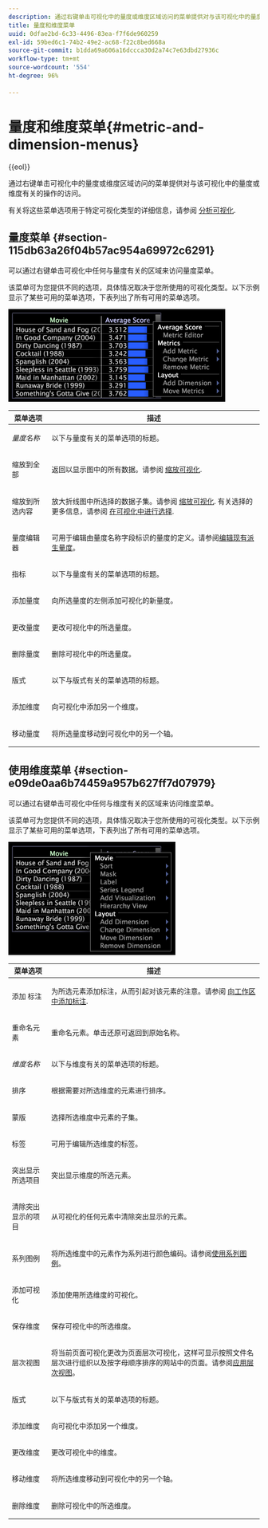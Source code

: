 ```yaml
---
description: 通过右键单击可视化中的量度或维度区域访问的菜单提供对与该可视化中的量度或维度有关的操作的访问。
title: 量度和维度菜单
uuid: 0dfae2bd-6c33-4496-83ea-f7f6de960259
exl-id: 59bed6c1-74b2-49e2-ac68-f22c8bed668a
source-git-commit: b1dda69a606a16dccca30d2a74c7e63dbd27936c
workflow-type: tm+mt
source-wordcount: '554'
ht-degree: 96%

---
```


# 量度和维度菜单{#metric-and-dimension-menus}

{{eol}}

通过右键单击可视化中的量度或维度区域访问的菜单提供对与该可视化中的量度或维度有关的操作的访问。

有关将这些菜单选项用于特定可视化类型的详细信息，请参阅 [分析可视化](../../../home/c-get-started/c-analysis-vis/c-analysis-vis.md).

## 量度菜单 {#section-115db63a26f04b57ac954a69972c6291}

可以通过右键单击可视化中任何与量度有关的区域来访问量度菜单。

该菜单可为您提供不同的选项，具体情况取决于您所使用的可视化类型。以下示例显示了某些可用的菜单选项，下表列出了所有可用的菜单选项。

![](assets/mnu_Metric.png)

<table id="table_81EFAC2D754843DD98C2DDF81A35A2B4"> 
 <thead> 
  <tr> 
   <th colname="col1" class="entry"> 菜单选项 </th> 
   <th colname="col2" class="entry"> 描述 </th> 
  </tr> 
 </thead>
 <tbody> 
  <tr> 
   <td colname="col1"> <i>量度名称</i> </td> 
   <td colname="col2"> <p>以下与量度有关的菜单选项的标题。 </p> </td> 
  </tr> 
  <tr> 
   <td colname="col1"> <p>缩放到全部 </p> </td> 
   <td colname="col2"> <p>返回以显示图中的所有数据。请参阅 <a href="../../../home/c-get-started/c-vis/c-zoom-vis.md#concept-7e33670bb5344f78a316f1a84cc20530"> 缩放可视化</a>. </p> </td> 
  </tr> 
  <tr> 
   <td colname="col1"> <p>缩放到所选内容 </p> </td> 
   <td colname="col2"> <p>放大折线图中所选择的数据子集。请参阅 <a href="../../../home/c-get-started/c-vis/c-zoom-vis.md#concept-7e33670bb5344f78a316f1a84cc20530"> 缩放可视化</a>. 有关选择的更多信息，请参阅 <a href="../../../home/c-get-started/c-vis/c-sel-vis/c-sel-vis.md#concept-012870ec22c7476e9afbf3b8b2515746"> 在可视化中进行选择</a>. </p> </td> 
  </tr> 
  <tr> 
   <td colname="col1"> <p>量度编辑器 </p> </td> 
   <td colname="col2"> <p>可用于编辑由量度名称字段标识的量度的定义。请参阅<a href="../../../home/c-get-started/c-admin-intrf/c-prof-mgr/c-drvd-mtrcs.md#section-db6d924cf4e14bcc8d57cfe1059fc797">编辑现有派生量度</a>。 </p> </td> 
  </tr> 
  <tr> 
   <td colname="col1"> <p>指标 </p> </td> 
   <td colname="col2"> <p>以下与量度有关的菜单选项的标题。 </p> </td> 
  </tr> 
  <tr> 
   <td colname="col1"> <p>添加量度 </p> </td> 
   <td colname="col2"> <p>向所选量度的左侧添加可视化的新量度。 </p> </td> 
  </tr> 
  <tr> 
   <td colname="col1"> <p>更改量度 </p> </td> 
   <td colname="col2"> <p>更改可视化中的所选量度。 </p> </td> 
  </tr> 
  <tr> 
   <td colname="col1"> <p>删除量度 </p> </td> 
   <td colname="col2"> <p>删除可视化中的所选量度。 </p> </td> 
  </tr> 
  <tr> 
   <td colname="col1"> <p>版式 </p> </td> 
   <td colname="col2"> <p>以下与版式有关的菜单选项的标题。 </p> </td> 
  </tr> 
  <tr> 
   <td colname="col1"> <p>添加维度 </p> </td> 
   <td colname="col2"> <p>向可视化中添加另一个维度。 </p> </td> 
  </tr> 
  <tr> 
   <td colname="col1"> <p>移动量度 </p> </td> 
   <td colname="col2"> <p>将所选量度移动到可视化中的另一个轴。 </p> </td> 
  </tr> 
 </tbody> 
</table>

## 使用维度菜单 {#section-e09de0aa6b74459a957b627ff7d07979}

可以通过右键单击可视化中任何与维度有关的区域来访问维度菜单。

该菜单可为您提供不同的选项，具体情况取决于您所使用的可视化类型。以下示例显示了某些可用的菜单选项，下表列出了所有可用的菜单选项。

![](assets/mnu_Dimension.png)

<table id="table_D8BB675B710B48A783B1C9EB206033E9"> 
 <thead> 
  <tr> 
   <th colname="col1" class="entry"> 菜单选项 </th> 
   <th colname="col2" class="entry"> 描述 </th> 
  </tr> 
 </thead>
 <tbody> 
  <tr> 
   <td colname="col1"> <p>添加 标注 </p> </td> 
   <td colname="col2"> <p>为所选元素添加标注，从而引起对该元素的注意。请参阅 <a href="../../../home/c-get-started/c-vis/c-call-wkspc.md#concept-212b09e763044d938987b4a9c658adc0"> 向工作区中添加标注</a>. </p> </td> 
  </tr> 
  <tr> 
   <td colname="col1"> <p>重命名元素 </p> </td> 
   <td colname="col2"> <p>重命名元素。单击<span class="uicontrol">还原</span>可返回到原始名称。 </p> </td> 
  </tr> 
  <tr> 
   <td colname="col1"> <p><i>维度名称</i> </p> </td> 
   <td colname="col2"> <p>以下与维度有关的菜单选项的标题。 </p> </td> 
  </tr> 
  <tr> 
   <td colname="col1"> <p>排序 </p> </td> 
   <td colname="col2"> <p>根据需要对所选维度的元素进行排序。 </p> </td> 
  </tr> 
  <tr> 
   <td colname="col1"> <p>蒙版 </p> </td> 
   <td colname="col2"> <p>选择所选维度中元素的子集。 </p> </td> 
  </tr> 
  <tr> 
   <td colname="col1"> <p>标签 </p> </td> 
   <td colname="col2"> <p>可用于编辑所选维度的标签。 </p> </td> 
  </tr> 
  <tr> 
   <td colname="col1"> <p>突出显示所选项目 </p> </td> 
   <td colname="col2"> <p>突出显示维度的所选元素。 </p> </td> 
  </tr> 
  <tr> 
   <td colname="col1"> <p>清除突出显示的项目 </p> </td> 
   <td colname="col2"> <p>从可视化的任何元素中清除突出显示的元素。 </p> </td> 
  </tr> 
  <tr> 
   <td colname="col1"> <p>系列图例 </p> </td> 
   <td colname="col2"> <p>将所选维度中的元素作为系列进行颜色编码。请参阅<a href="../../../home/c-get-started/c-analysis-vis/c-tables/c-srs-leg.md#concept-c48042a705524bc4b63cd6f24874cc12">使用系列图例</a>。 </p> </td> 
  </tr> 
  <tr> 
   <td colname="col1"> <p>添加可视化 </p> </td> 
   <td colname="col2"> <p>添加使用所选维度的可视化。 </p> </td> 
  </tr> 
  <tr> 
   <td colname="col1"> <p>保存维度 </p> </td> 
   <td colname="col2"> <p>保存可视化中的所选维度。 </p> </td> 
  </tr> 
  <tr> 
   <td colname="col1"> <p>层次视图 </p> </td> 
   <td colname="col2"> <p>将当前页面可视化更改为页面层次可视化，这样可显示按照文件名层次进行组织以及按字母顺序排序的网站中的页面。请参阅<a href="../../../home/c-get-started/c-analysis-vis/c-tables/c-hier-vews.md#concept-b461183424a841eb94f8143a0eaf9bff">应用层次视图</a>。 </p> </td> 
  </tr> 
  <tr> 
   <td colname="col1"> <p>版式 </p> </td> 
   <td colname="col2"> <p>以下与版式有关的菜单选项的标题。 </p> </td> 
  </tr> 
  <tr> 
   <td colname="col1"> <p>添加维度 </p> </td> 
   <td colname="col2"> <p>向可视化中添加另一个维度。 </p> </td> 
  </tr> 
  <tr> 
   <td colname="col1"> <p>更改维度 </p> </td> 
   <td colname="col2"> <p>更改可视化中的维度。 </p> </td> 
  </tr> 
  <tr> 
   <td colname="col1"> <p>移动维度 </p> </td> 
   <td colname="col2"> <p>将所选维度移动到可视化中的另一个轴。 </p> </td> 
  </tr> 
  <tr> 
   <td colname="col1"> <p>删除维度 </p> </td> 
   <td colname="col2"> <p>删除可视化中的所选维度。 </p> </td> 
  </tr> 
 </tbody> 
</table>
